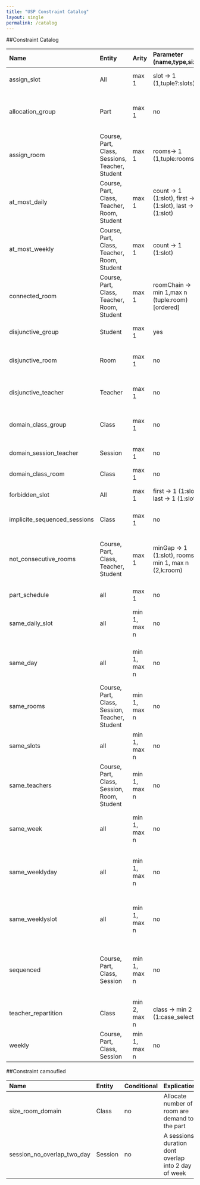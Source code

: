 ```yaml
---
title: "USP Constraint Catalog"
layout: single
permalink: /catalog
---
```


##Constraint Catalog

|Name | Entity | Arity |  Parameter (name,type,size) | Conditional | Explication | Tag |
|:------|:------------------|:------------|:------------------|:-------------|:---------------|:---------------------|
|assign_slot | All | max 1 | slot -> 1 (1,tuple?:slots)   | yes | Assign a slot or slot tuple to a session|time|
|allocation_group|Part| max 1  | no  | no  | Domain allocation for class with group in the solution|group, domain|
|assign_room  | Course, Part, Class, Sessions, Teacher, Student |max 1 |rooms-> 1 (1,tuple:rooms) | yes | Assign a set of room to session in entry|room, instanciation|
|at_most_daily | Course, Part, Class, Teacher, Room, Student | max 1 |count -> 1 (1:slot), first -> 1 (1:slot), last -> 1 (1:slot)  | yes | Limit a number of session in intervalle|time, repartition|
|at_most_weekly | Course, Part, Class, Teacher, Room, Student | max 1 | count -> 1 (1:slot)| yes | Limit a number of session in intervalle |time,repartition|
|connected_room |  Course, Part, Class, Teacher, Room, Student ​| max 1 | roomChain -> min 1,max n (tuple:room)[ordered]  | yes | Session need connected rooms |room, share|
|disjunctive_group | Student | max 1 | yes | yes | A group cant have overlap of 2 sessions | overlap, student |
|disjunctive_room | Room   | max 1 | no | yes | A room cant host 2 sessions at same moment | overlap, room |
|disjunctive_teacher | Teacher | max 1 | no | yes | A teacher cant gives  classes at same moment| overlap, teacher|
|domain_class_group | Class | max 1 | no | no | A subset of group to classes (need solution)| domain, group, class|
|domain_session_teacher | Session | max 1 | no | no | A subset of teacher for sessions| domain, teacher, session|
|domain_class_room |Class | max 1 | no | no | A subset of room for class |domain, class, room|
|forbidden_slot | All | max 1 | first -> 1 (1:slot), last -> 1 (1:slot) | yes | A session cant take slot in intervalle |time, domain|
|implicite_sequenced_sessions | Class | max 1 | no | no | All sessions in classes are sequenced|session, orchestration|
|not_consecutive_rooms | Course, Part, Class, Teacher, Student | max 1 | minGap -> 1 (1:slot), rooms-> min 1, max n (2,k:room) | yes | If 2 sessions have rooms in tuple then need a gap of mingap to walk from one the other|room, domain|
|part_schedule | all | max 1 | no  | yes | we allowed time part value|time, part, domain|
|same_daily_slot | all | min 1, max n | no | yes | all slots of  selected sessions  are equal to the same daily slot | time, repartition, domain|
|same_day  | all | min 1, max n | no | yes | all slots of  selected sessions  are equal to the same day | time, repartition, domain|
|same_rooms | Course, Part, Class, Session, Teacher, Student  | min 1, max n | no | yes | all set rooms of  selected sessions  are equal |rooms, domain, repartition|
|same_slots | all  | min 1, max n | no | yes | all slots of  selected sessions  are equal |time, domain, repartition|
|same_teachers | Course, Part, Class, Session, Room, Student  | min 1, max n | no | yes | all set teachers of  selected sessions  are equal | teacher, repartition, domain|
|same_week | all | min 1, max n | no | yes | all slots of  selected sessions  are equal to the same week | time, repartition, domain|
|same_weeklyday | all | min 1, max n | no | yes | all slots of  selected sessions  are equal to the same weekly day | time, repartition, domain|
|same_weeklyslot | all | min 1, max n | no | yes | all slots of  selected sessions  are equal to the same weekly slot | time, repartition, domain|
|sequenced | Course, Part, Class, Session | min 1, max n | no | no | Sessions are ordered in the horizon slot (i.e i < j slot[session[i]] < slot[session[j]] |session, orchestration|
|teacher_repartition | Class | min 2, max n | class -> min 2 (1:case_selector)  | no | repartition of teacher into a differentes classes of part | repartition, teacher, session|
|weekly | Course, Part, Class, Session | min 1, max n | no | no | A session tuple is weekly | repartition, time, orchestration|


##Constraint camoufled

|Name | Entity | Conditional | Explication | Tag|
|:--------|:--------|:--------|:--------|:--------|
|size_room_domain | Class | no | Allocate number of room are demand to the part | domain, room|
|session_no_overlap_two_day | Session | no | A sessions duration dont overlap into 2 day of week| domain, time, overlap| 
